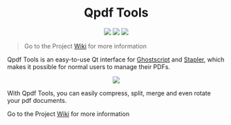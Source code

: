 <h1 align="center">
Qpdf Tools
</h1>

<p align="center">
  <img src="https://img.shields.io/aur/license/qpdftools">
  <img src="https://img.shields.io/aur/version/qpdftools">
  <img src="https://img.shields.io/github/stars/silash35/qpdftools?style=social">
</p>

> Go to the Project [Wiki](https://github.com/silash35/qpdftools/wiki) for more information

Qpdf Tools is an easy-to-use Qt interface for [Ghostscript](https://www.ghostscript.com/) and [Stapler](https://github.com/hellerbarde/stapler), which makes it possible for normal users to manage their PDFs.

<p align="center">
  <img src="https://github.com/silash35/qpdftools/blob/develop/resources/print.png?raw=true)">
</p>

With Qpdf Tools, you can easily compress, split, merge and even rotate your pdf documents.

Go to the Project [Wiki](https://github.com/silash35/qpdftools/wiki) for more information

